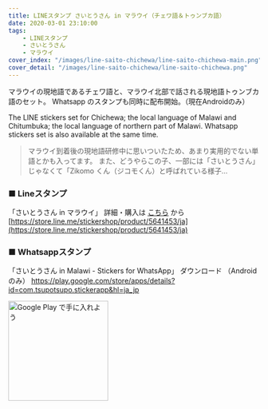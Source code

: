 ```yaml
---
title: LINEスタンプ さいとうさん in マラウイ（チェワ語＆トゥンブカ語）
date: 2020-03-01 23:10:00
tags:
    - LINEスタンプ
    - さいとうさん
    - マラウイ
cover_index: "/images/line-saito-chichewa/line-saito-chichewa-main.png"
cover_detail: "/images/line-saito-chichewa/line-saito-chichewa.png"
---
```


マラウイの現地語であるチェワ語と、マラウイ北部で話される現地語トゥンブカ語のセット。
Whatsapp のスタンプも同時に配布開始。（現在Androidのみ）

The LINE stickers set for Chichewa; the local language of Malawi and Chitumbuka; the local language of northern part of Malawi.
Whatsapp stickers set is also available at the same time.

> マラウイ到着後の現地語研修中に思いついたため、あまり実用的でない単語とかも入ってます。
> また、どうやらこの子、一部には「さいとうさん」じゃなくて「Zikomo くん（ジコモくん）と呼ばれている様子…

### ■ Lineスタンプ

「さいとうさん in マラウイ」
詳細・購入は [こちら](https://store.line.me/stickershop/product/5641453/ja) から
[https://store.line.me/stickershop/product/5641453/ja](https://store.line.me/stickershop/product/5641453/ja)


### ■ Whatsappスタンプ

「さいとうさん in Malawi - Stickers for WhatsApp」
ダウンロード （Androidのみ）
https://play.google.com/store/apps/details?id=com.tsupotsupo.stickerapp&hl=ja_jp

<a href='https://play.google.com/store/apps/details?id=com.tsupotsupo.stickerapp&hl=ja_jp&pcampaignid=pcampaignidMKT-Other-global-all-co-prtnr-py-PartBadge-Mar2515-1'><img alt='Google Play で手に入れよう' src='https://play.google.com/intl/ja/badges/static/images/badges/ja_badge_web_generic.png' style="width:200px" /></a>